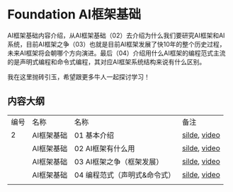 # Foundation AI框架基础

AI框架基础内容介绍，从AI框架基础（02）去介绍为什么我们要研究AI框架和AI系统，目前AI框架之争（03）也就是目前AI框架发展了快10年的整个历史过程，未来AI框架将会朝哪个方向演进。最后（04）介绍用什么AI框架的编程范式主流的是声明式编程和命令式编程，其对应AI框架系统结构来说有什么区别。

我在这里抛砖引玉，希望跟更多牛人一起探讨学习！

## 内容大纲

|||||
|---|---|---|---|
|编号|名称|名称|备注|
|2|AI框架基础|01 基本介绍|[silde](./01.introduction.pptx), [video](https://www.bilibili.com/video/BV1he4y1z7oD/?vd_source=26de035c60e6c7f810371fdfd13d14b6)|
||AI框架基础|02 AI框架有什么用|[silde](./02.fundamentals.pptx), [video](https://www.bilibili.com/video/BV1fd4y1q7qk/?vd_source=26de035c60e6c7f810371fdfd13d14b6)|
||AI框架基础|03 AI框架之争（框架发展）|[silde](./03.history.pptx), [video](https://www.bilibili.com/video/BV1C8411x7Kn/?vd_source=26de035c60e6c7f810371fdfd13d14b6)|
||AI框架基础|04 编程范式（声明式&命令式）|[silde](./04.programing.pptx), [video](https://www.bilibili.com/video/BV1gR4y1o7WT/?vd_source=26de035c60e6c7f810371fdfd13d14b6)|
|||||